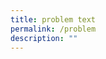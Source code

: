 ```yaml
---
title: problem text
permalink: /problem
description: ""
---
```

<math><mtext><h1><a></a><h6><a></a></h6></h1></mtext></math>